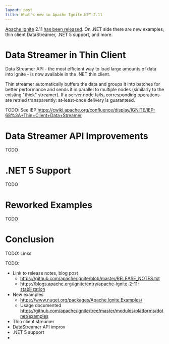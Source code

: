 ```yaml
---
layout: post
title: What's new in Apache Ignite.NET 2.11
---
```


[Apache Ignite](https://ignite.apache.org/) 2.11 [has been released](https://blogs.apache.org/ignite/entry/apache-ignite-2-11-stabilization).
On .NET side there are new examples, thin client DataStreamer, .NET 5 support, and more.

# Data Streamer in Thin Client

Data Streamer API - the most efficient way to load large amounts of data into Ignite - is now available in the .NET thin client. 

Thin streamer automatically buffers the data and groups it into batches for better performance and sends it in parallel to multiple nodes (similarly to the existing "thick" streamer).
If a server node fails, corresponding operations are retried transparently: at-least-once delivery is guaranteed.


TODO: See IEP https://cwiki.apache.org/confluence/display/IGNITE/IEP-68%3A+Thin+Client+Data+Streamer

# Data Streamer API Improvements
TODO

# .NET 5 Support
TODO

# Reworked Examples
TODO

# Conclusion

TODO: Links





TODO:
* Link to release notes, blog post
  * https://github.com/apache/ignite/blob/master/RELEASE_NOTES.txt
  * https://blogs.apache.org/ignite/entry/apache-ignite-2-11-stabilization  
* New examples 
  * https://www.nuget.org/packages/Apache.Ignite.Examples/
  * Usage documented https://github.com/apache/ignite/tree/master/modules/platforms/dotnet/examples
* Thin client streamer
* DataStreamer API improv
* .NET 5 support
* 
